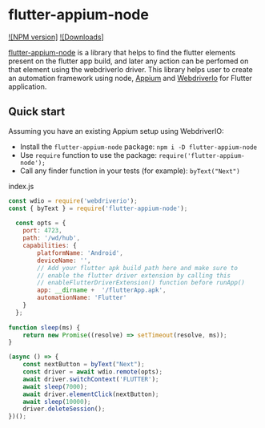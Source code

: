 # flutter-appium-node

[![NPM version]](https://npmjs.org/package/flutter-appium-node)
[![Downloads]](https://npmjs.org/package/flutter-appium-node)


[flutter-appium-node](https://github.com/meetmarakana/flutter-appium-node) is a library that helps to find the flutter elements present on the flutter app build, and later any action can be perfomed on that element using the webdriverIo driver. This library helps user to create an automation framework using node, [Appium](https://appium.io) and [WebdriverIo](https://webdriver.io) for Flutter application.



## Quick start

Assuming you have an existing Appium setup using WebdriverIO:

- Install the `flutter-appium-node` package: `npm i -D flutter-appium-node`
- Use `require` function to use the package: `require('flutter-appium-node');`
- Call any finder function in your tests (for example): `byText("Next")`

index.js
```js
const wdio = require('webdriverio');
const { byText } = require('flutter-appium-node');
  
  const opts = {
    port: 4723,
    path: '/wd/hub',
    capabilities: {
        platformName: 'Android',
        deviceName: '',
        // Add your flutter apk build path here and make sure to 
        // enable the flutter driver extension by calling this 
        // enableFlutterDriverExtension() function before runApp()
        app: __dirname +  '/flutterApp.apk',
        automationName: 'Flutter'
    }
  };
  
function sleep(ms) {
    return new Promise((resolve) => setTimeout(resolve, ms));
}

(async () => {
    const nextButton = byText("Next");
    const driver = await wdio.remote(opts);
    await driver.switchContext('FLUTTER');
    await sleep(7000);
    await driver.elementClick(nextButton);
    await sleep(10000);
    driver.deleteSession();
})();
```